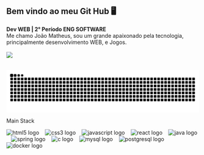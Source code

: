 ## Bem vindo ao meu Git Hub 🖥
<b> Dev WEB | 2° Período ENG SOFTWARE</b>
<br>
Me chamo João Matheus, sou um grande apaixonado pela tecnologia, principalmente desenvolvimento WEB, e Jogos.
<br>
<br>
![](https://komarev.com/ghpvc/?username=Golozeimas&style=for-the-badge&label=Contador+de+visitas&color=grey)
##

<picture align="center">
  <source media="(prefers-color-scheme: dark)" srcset="https://raw.githubusercontent.com/Golozeimas/Golozeimas/output/github-contribution-grid-snake-dark.svg">
  <source media="(prefers-color-scheme: light)" srcset="https://raw.githubusercontent.com/Golozeimas/Golozeimas/output/github-contribution-grid-snake-dark.svg">
  <img align="center" alt="github contribution grid snake animation" src="https://raw.githubusercontent.com/Golozeimas/Golozeimas/output/github-contribution-grid-snake.svg">
</picture>

<br>

Main Stack
<div align="left">
  <img src="https://cdn.jsdelivr.net/gh/devicons/devicon/icons/html5/html5-original.svg" height="25" alt="html5 logo"  />
  <img width="8" />
  <img src="https://cdn.jsdelivr.net/gh/devicons/devicon/icons/css3/css3-original.svg" height="25" alt="css3 logo"  />
  <img width="8" />
  <img src="https://cdn.jsdelivr.net/gh/devicons/devicon/icons/javascript/javascript-plain.svg" height="25" alt="javascript logo"  />
  <img width="8" />
  <img src="https://cdn.jsdelivr.net/gh/devicons/devicon/icons/react/react-original.svg" height="25" alt="react logo"  />
  <img width="8" />
  <img src="https://cdn.jsdelivr.net/gh/devicons/devicon/icons/java/java-original.svg" height="25" alt="java logo"  />
  <img width="8" />
  <img src="https://cdn.jsdelivr.net/gh/devicons/devicon/icons/spring/spring-original.svg" height="25" alt="spring logo"  />
  <img width="8" />
  <img src="https://cdn.jsdelivr.net/gh/devicons/devicon/icons/c/c-original.svg" height="25" alt="c logo"  />
  <img width="8" />
  <img src="https://cdn.jsdelivr.net/gh/devicons/devicon/icons/mysql/mysql-original.svg" height="25" alt="mysql logo"  />
  <img width="8" />
  <img src="https://cdn.jsdelivr.net/gh/devicons/devicon/icons/postgresql/postgresql-original.svg" height="25" alt="postgresql logo"  />
  <img width="8" />
  <img src="https://cdn.jsdelivr.net/gh/devicons/devicon/icons/docker/docker-original.svg" height="25" alt="docker logo"  />
</div>
